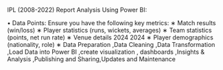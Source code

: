  IPL (2008-2022) Report Analysis Using Power BI:
 
 • Data Points: Ensure you have the following key metrics:
 ∗ Match results (win/loss)
 ∗ Player statistics (runs, wickets, averages)
 ∗ Team statistics (points, net run rate)
 ∗ Venue details
 2024
 2024
 ∗ Player demographics (nationality, role)
 ∗ Data Preparation ,Data Cleaning ,Data Transformation ,Load Data into Power BI ,create visualization ,
 dashboards ,Insights & Analysis ,Publishing and Sharing,Updates and Maintenance
